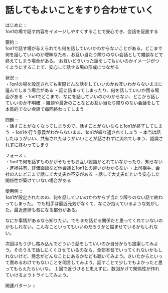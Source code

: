 



# 話してもよいことをすり合わせていく
  
  
はじめに ::  
1on1の場で話す内容をイメージしやすくすることで安心でき、会話を促進する  
  
要約 ::  
1on1で話す場が与えられても何を話していいかわからないことがある。どこまで何を話していいのか曖昧なため、お互い当たり障りのない会話として雑談などで終えてしまう場合がある。
お互いどういった話をしてもいいのかイメージがつくようにすることで、安心して話せる場の形成につながる  
  
状況 ::  
・1on1の場を設定されても実際どんな話をしていいのかお互いわからないままに進んでしまう場合がある
・話に詰まってしまったり、何を話していいか困る場面がある
・1on1でどこまで、なにを話していいのかわからない、どこから話していいのか不明確
・雑談や最近のことなどお互い当たり障りのない会話をして本質的でない会話で毎回終わってしまう  
  
問題 ::  
・話すことがなくなってしまうので、話すことがないならと1on1が終了してしまう
・1on1を行う意義がわからないまま、1on1が繰り返されてしまう
・本当は話したほうがいい、共有されたほうがいいことが話されずに流れてしまう、認識されずに終わってしまう  
  
フォース ::  
・1on1で何を話すものかがそもそもお互い認識がとれていなかったり、知らない
・進捗共有、評価面談など他会議と1on1との違いがわからない
・上司相手、会社の人にどこまで話して大丈夫か不安がある
・話して大丈夫だという安心した関係性が築けていない場合がある  
  
使用例 ::  
1on1が設定されたのの、何を話していいのかわからず当たり障りのない話で終わってしまった。
でも相手は最近元気がなくて、なにか抱えているような気がした。最近進捗も気になる部分がある。

なにか事情があるなら知りたい。でもまだ話せる関係だと思ってくれていないのかもしれない。こんなこといってもいいのだろうかと悩ませているかもしれない。

次回はもう少し踏み込んでどういう話をしていいのか自分からも提案してみよう。そのうえで話しにくくさせているのなら、全部本音でいってくれないかもしれないけど、懸念がどんなことにあるかなども聴いてみよう。きいたからといって責めるわけでもないことを明言してみよう。話すことで少しでもよかったと思ってもらえたらいいな。
１回で近づけると思えずに、数回かけて関係性が作れていけるようトライしてみよう。  
  
関連パターン ::  
